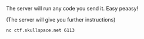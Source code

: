 The server will run any code you send it. Easy peaasy!

(The server will give you further instructions)

`nc ctf.skullspace.net 6113`
